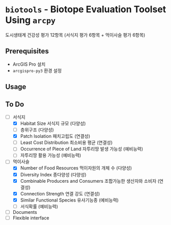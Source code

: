 # `biotools` - Biotope Evaluation Toolset Using `arcpy`
도시생태계 건강성 평가 12항목 (서식지 평가 6항목 + 먹이사슬 평가 6항목)

## Prerequisites
* ArcGIS Pro 설치
* `arcgispro-py3` 환경 설정

## Usage

## To Do
- [ ] 서식지
  - [x] Habitat Size 서식지 규모 (다양성)
  - [ ] 층위구조 (다양성)
  - [x] Patch Isolation 패치고립도 (연결성)
  - [ ] Least Cost Distribution 최소비용 평균 (연결성)
  - [ ] Occurrence of Piece of Land 자투리땅 발생 가능성 (예비능력)
  - [ ] 자투리땅 활용 가능성 (예비능력)
- [ ] 먹이사슬
  - [x] Number of Food Resources 먹이자원의 개체 수 (다양성)
  - [x] Diversity Index 종다양성 (다양성)
  - [x] Combinable Producers and Consumers 조합가능한 생산자와 소비자 (연결성)
  - [x] Connection Strength 연결 강도 (연결성)
  - [x] Similar Functional Species 유사기능종 (예비능력)
  - [ ] 서식확률 (예비능력)
- [ ] Documents
- [ ] Flexible interface
